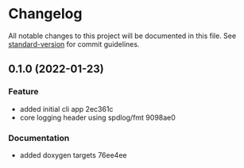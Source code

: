# Changelog

All notable changes to this project will be documented in this file. See [standard-version](https://github.com/conventional-changelog/standard-version) for commit guidelines.

## 0.1.0 (2022-01-23)


### Feature

* added initial cli app 2ec361c
* core logging header using spdlog/fmt 9098ae0


### Documentation

* added doxygen targets 76ee4ee
